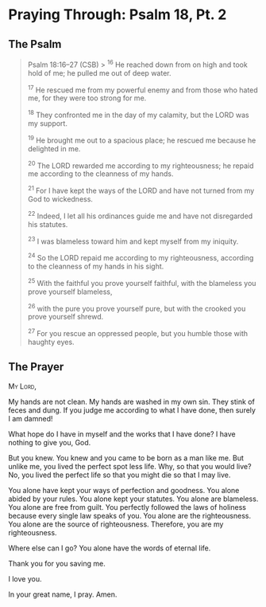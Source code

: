 # Praying Through: Psalm 18, Pt. 2

## The Psalm

>Psalm 18:16–27 (CSB)  >
><sup>16</sup> He reached down from on high and took hold of me; he pulled me out of deep water. 
>
><sup>17</sup> He rescued me from my powerful enemy and from those who hated me, for they were too strong for me. 
>
><sup>18</sup> They confronted me in the day of my calamity, but the LORD was my support. 
>
><sup>19</sup> He brought me out to a spacious place; he rescued me because he delighted in me. 
>
><sup>20</sup> The LORD rewarded me according to my righteousness; he repaid me according to the cleanness of my hands. 
>
><sup>21</sup> For I have kept the ways of the LORD and have not turned from my God to wickedness. 
>
><sup>22</sup> Indeed, I let all his ordinances guide me and have not disregarded his statutes. 
>
><sup>23</sup> I was blameless toward him and kept myself from my iniquity. 
>
><sup>24</sup> So the LORD repaid me according to my righteousness, according to the cleanness of my hands in his sight. 
>
><sup>25</sup> With the faithful you prove yourself faithful, with the blameless you prove yourself blameless, 
>
><sup>26</sup> with the pure you prove yourself pure, but with the crooked you prove yourself shrewd. 
>
><sup>27</sup> For you rescue an oppressed people, but you humble those with haughty eyes.
## The Prayer

<div style="font-variant: small-caps;">
  My Lord,
</div>


My hands are not clean. My hands are washed in my own sin. They stink of feces and dung. If you judge me according to what I have done, then surely I am damned!

What hope do I have in myself and the works that I have done? I have nothing to give you, God.

But you knew. You knew and you came to be born as a man like me. But unlike me, you lived the perfect spot less life. Why, so that you would live? No, you lived the perfect life so that you might die so that I may live.

You alone have kept your ways of perfection and goodness.
You alone abided by your rules. You alone kept your statutes. You alone are blameless. You alone are free from guilt.
You perfectly followed the laws of holiness because every single law speaks of you.
You alone are the righteousness. You alone are the source of righteousness. Therefore, you are my righteousness.

Where else can I go? You alone have the words of eternal life.

Thank you for you saving me.

I love you.

In your great name, I pray.
Amen.
